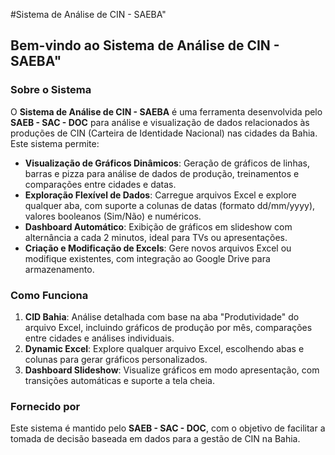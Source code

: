 #Sistema de Análise de CIN - SAEBA"

## Bem-vindo ao Sistema de Análise de CIN - SAEBA"

### Sobre o Sistema
O **Sistema de Análise de CIN - SAEBA** é uma ferramenta desenvolvida pelo **SAEB - SAC - DOC** para análise e visualização de dados relacionados às produções de CIN (Carteira de Identidade Nacional) nas cidades da Bahia. Este sistema permite:

- **Visualização de Gráficos Dinâmicos**: Geração de gráficos de linhas, barras e pizza para análise de dados de produção, treinamentos e comparações entre cidades e datas.
- **Exploração Flexível de Dados**: Carregue arquivos Excel e explore qualquer aba, com suporte a colunas de datas (formato dd/mm/yyyy), valores booleanos (Sim/Não) e numéricos.
- **Dashboard Automático**: Exibição de gráficos em slideshow com alternância a cada 2 minutos, ideal para TVs ou apresentações.
- **Criação e Modificação de Excels**: Gere novos arquivos Excel ou modifique existentes, com integração ao Google Drive para armazenamento.

### Como Funciona
1. **CID Bahia**: Análise detalhada com base na aba "Produtividade" do arquivo Excel, incluindo gráficos de produção por mês, comparações entre cidades e análises individuais.
2. **Dynamic Excel**: Explore qualquer arquivo Excel, escolhendo abas e colunas para gerar gráficos personalizados.
3. **Dashboard Slideshow**: Visualize gráficos em modo apresentação, com transições automáticas e suporte a tela cheia.

### Fornecido por
Este sistema é mantido pelo **SAEB - SAC - DOC**, com o objetivo de facilitar a tomada de decisão baseada em dados para a gestão de CIN na Bahia.
